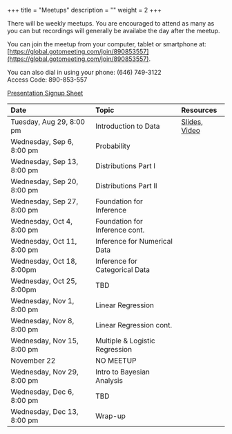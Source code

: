 +++
title = "Meetups"
description = ""
weight = 2
+++


There will be weekly meetups. You are encouraged to attend as many as you can but recordings will generally be availabe the day after the meetup.

You can join the meetup from your computer, tablet or smartphone at: [https://global.gotomeeting.com/join/890853557](https://global.gotomeeting.com/join/890853557).

You can also dial in using your phone: (646) 749-3122  
Access Code: 890-853-557


[Presentation Signup Sheet](https://docs.google.com/spreadsheets/d/1l1BpfYpLNyQ1kBezqn4iQL1m527HCJDDY3wL1IeZRmM/edit?usp=sharing)


Date                       | Topic                           | Resources |
:--------------------------|:--------------------------------|:----------|
Tuesday, Aug 29, 8:00 pm   | Introduction to Data            | [Slides](/slides/2017-08-29-Intro_to_Course.html), [Video](https://youtu.be/TcjFb0stLSw)
Wednesday, Sep 6, 8:00 pm  | Probability                     | 
Wednesday, Sep 13, 8:00 pm | Distributions Part I            | 
Wednesday, Sep 20, 8:00 pm | Distributions Part II           | 
Wednesday, Sep 27, 8:00 pm | Foundation for Inference        | 
Wednesday, Oct 4, 8:00 pm  | Foundation for Inference cont.  | 
Wednesday, Oct 11, 8:00 pm | Inference for Numerical Data    | 
Wednesday, Oct 18, 8:00pm  | Inference for Categorical Data  | 
Wednesday, Oct 25, 8:00pm  | TBD                             |
Wednesday, Nov 1, 8:00 pm  | Linear Regression               | 
Wednesday, Nov 8, 8:00 pm  | Linear Regression cont.         | 
Wednesday, Nov 15, 8:00 pm | Multiple & Logistic Regression  | 
November 22                | NO MEETUP                       |
Wednesday, Nov 29, 8:00 pm | Intro to Bayesian Analysis      | 
Wednesday, Dec 6, 8:00 pm  | TBD                             | 
Wednesday, Dec 13, 8:00 pm | Wrap-up                         | 

